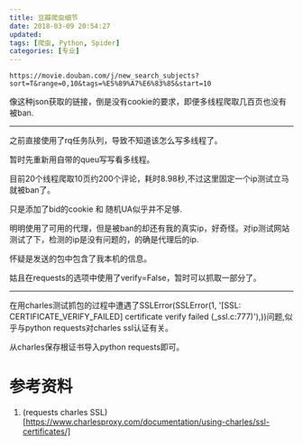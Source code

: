 ```yaml
---
title: 豆瓣爬虫细节
date: 2018-03-09 20:54:27
updated:
tags: [爬虫, Python, Spider]
categories: [专业]
---
```


```
https://movie.douban.com/j/new_search_subjects?sort=T&range=0,10&tags=%E5%89%A7%E6%83%85&start=10
```

像这种json获取的链接，倒是没有cookie的要求，即便多线程爬取几百页也没有被ban.

-------

之前直接使用了rq任务队列，导致不知道该怎么写多线程了。

暂时先重新用自带的queu写写看多线程。

目前20个线程爬取10页约200个评论，耗时8.98秒,不过这里固定一个ip测试立马就被ban了。

只是添加了bid的cookie 和 随机UA似乎并不足够.

明明使用了可用的代理，但是被ban的却还有我的真实ip，好奇怪。对ip测试网站测试了下，检测的ip是没有问题的，的确是代理后的ip.

怀疑是发送的包中包含了我本机的信息。

姑且在requests的选项中使用了verify=False，暂时可以抓取一部分了。


---------

在用charles测试抓包的过程中遭遇了SSLError(SSLError(1, '[SSL: CERTIFICATE_VERIFY_FAILED] certificate verify failed (_ssl.c:777)'),))问题,似乎与python requests对charles ssl认证有关。

从charles保存根证书导入python requests即可。



# 参考资料
1. (requests charles SSL)[https://www.charlesproxy.com/documentation/using-charles/ssl-certificates/]
